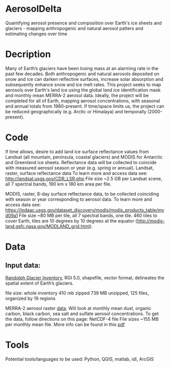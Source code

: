 # AerosolDelta
Quantifying aerosol presence and composition over Earth's ice sheets and glaciers - mapping anthropogenic and natural aerosol patters and estimating changes over time

# Decription
Many of Earth’s glaciers have been losing mass at an alarming rate in the past few decades. Both anthropogenic and natural aerosols deposited on snow and ice can darken reflective surfaces, increase solar absorption and subsequently enhance snow and ice melt rates. This project seeks to map aerosols over Earth's land ice using the global land ice identification mask and monthly mean MERRA-2 aerosol data. Ideally, the project will be completed for all of Earth, mapping aerosol concentrations, with seasonal and annual totals from 1980-present. If time/space limits us, the project can be reduced geographically (e.g. Arctic or Himalaya) and temporally (2000-present).

# Code
If time allows, desire to add land ice surface reflectance values from Landsat (all mountain, peninsula, coastal glaciers) and MODIS for Antarctic and Greenland ice sheets. Reflectance data will be collected to coincide with measured aerosol season or year (e.g. spring or annual).
Landsat, raster, surface reflectance data
To learn more and access data see:
http://landsat.usgs.gov/CDR_LSR.php
File size ~2.5 GB per Landsat scene, all 7 spectral bands, 190 km x 180 km area per file.

MODIS, raster, 8-day surface reflectance data, to be collected coinciding with season or year corresponding to aerosol data.
To learn more and access data see:
https://lpdaac.usgs.gov/dataset_discovery/modis/modis_products_table/myd09a1
File size ~80 MB per tile, all 7 spectral bands, one tile. 460 tiles to cover Earth, tiles are 10 degrees by 10 degrees at the equator (http://modis-land.gsfc.nasa.gov/MODLAND_grid.html).


# Data
## Input data:
[Randolph Glacier Inventory](http://www.glims.org/RGI/rgi50_dl.html), RGI 5.0, shapefile, vector format, delineates the spatial extent of Earth’s glaciers.

file size: whole inventory 410 mb zipped
739 MB unzipped, 125 files, organized by 19 regions

MERRA-2 aerosol raster [data](http://gmao.gsfc.nasa.gov/reanalysis/MERRA-2/data_access/). Will look at monthly mean dust, organic carbon, black carbon, sea salt and sulfate aerosol concentrations.
To get the data, follow directions on this page:
NetCDF-4 file
File sizes ~155 MB per monthly mean file.
More info can be found in this [pdf](http://gmao.gsfc.nasa.gov/pubs/docs/Bosilovich785.pdf)

# Tools
Potential tools/languages to be used: Python, QGIS, matlab, idl, ArcGIS

